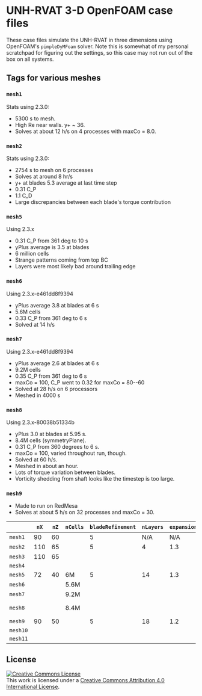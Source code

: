 UNH-RVAT 3-D OpenFOAM case files
================================

These case files simulate the UNH-RVAT in three dimensions using OpenFOAM's
`pimpleDyMFoam` solver. Note this is somewhat of my personal scratchpad for 
figuring out the settings, so this case may not run out of the box on all 
systems.

## Tags for various meshes

### `mesh1`
Stats using 2.3.0:

  * 5300 s to mesh.
  * High Re near walls. y+ ~ 36. 
  * Solves at about 12 h/s on 4 processes with maxCo = 8.0. 

### `mesh2`
Stats using 2.3.0:

  * 2754 s to mesh on 6 processes
  * Solves at around 8 hr/s
  * y+ at blades 5.3 average at last time step
  * 0.31 C_P
  * 1.1 C_D
  * Large discrepancies between each blade's torque contribution

### `mesh5`
Using 2.3.x

  * 0.31 C_P from 361 deg to 10 s
  * yPlus average is 3.5 at blades
  * 6 million cells
  * Strange patterns coming from top BC
  * Layers were most likely bad around trailing edge

### `mesh6`
Using 2.3.x-e461dd8f9394

  * yPlus average 3.8 at blades at 6 s
  * 5.6M cells
  * 0.33 C_P from 361 deg to 6 s
  * Solved at 14 h/s

### `mesh7`
Using 2.3.x-e461dd8f9394

  * yPlus average 2.6 at blades at 6 s
  * 9.2M cells
  * 0.35 C_P from 361 deg to 6 s
  * maxCo = 100, C_P went to 0.32 for maxCo = 80--60
  * Solved at 28 h/s on 6 processors
  * Meshed in 4000 s

### `mesh8`
Using 2.3.x-80038b51334b

  * yPlus 3.0 at blades at 5.95 s.
  * 8.4M cells (symmetryPlane).
  * 0.31 C_P from 360 degrees to 6 s.
  * maxCo = 100, varied throughout run, though. 
  * Solved at 60 h/s.
  * Meshed in about an hour.
  * Lots of torque variation between blades.
  * Vorticity shedding from shaft looks like the timestep is too large.

### `mesh9`

  * Made to run on RedMesa
  * Solves at about 5 h/s on 32 processes and maxCo = 30.

|         | `nX` | `nZ` | `nCells` | `bladeRefinement` | `nLayers` | `expansionRatio` |   Notes   |
|---------|------|------|----------|-------------------|-----------|------------------|-----------|
| `mesh1` | 90   |  60  |          |        5          |    N/A    |       N/A        | No struts |
| `mesh2` | 110  |  65  |          |        5          |     4     |       1.3        | No struts |
| `mesh3` | 110  |  65  |          |                   |           |                  |           |
| `mesh4` |      |      |          |                   |           |                  |           |
| `mesh5` | 72   |  40  |    6M    |        5          |    14     |       1.3        |           |
| `mesh6` |      |      |   5.6M   |                   |           |                  |           |
| `mesh7` |      |      |   9.2M   |                   |           |                  |           |
| `mesh8` |      |      |   8.4M   |                   |           |                  | symmetry plane |
| `mesh9` |  90  |  50  |          |        5          |    18     |       1.2        |           |
| `mesh10`|      |      |          |                   |           |                  |           | 
| `mesh11`|      |      |          |                   |           |                  |           |

## License

<a rel="license" href="http://creativecommons.org/licenses/by/4.0/">
<img alt="Creative Commons License" style="border-width:0" src="http://i.creativecommons.org/l/by/4.0/88x31.png" />
</a><br />This work is licensed under a <a rel="license" href="http://creativecommons.org/licenses/by/4.0/"/>
Creative Commons Attribution 4.0 International License</a>.
